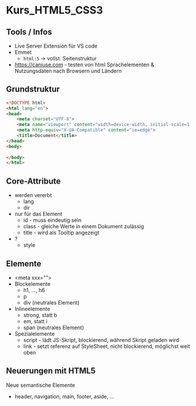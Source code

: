 # Kurs_HTML5_CSS3

## Tools / Infos
* Live Server Extension für VS code
* Emmet
  * `html:5` -> vollst. Seitenstruktur 
* https://caniuse.com - testen von html Sprachelementen & Nutzungsdaten nach Browsern und Ländern

## Grundstruktur
```html
<!DOCTYPE html>
<html lang="en">
<head>
    <meta charset="UTF-8">
    <meta name="viewport" content="width=device-width, initial-scale=1.0">
    <meta http-equiv="X-UA-Compatible" content="ie=edge">
    <title>Document</title>
</head>
<body>
    
</body>
</html>
```

## Core-Attribute
* werden vererbt
  * lang
  * dir
* nur für das Element
  * id - muss eindeutig sein
  * class - gleiche Werte in einem Dokument zulässig
  * title - wird als Tooltip angezeigt
* ?
  * style

## Elemente
* \<meta xxx=""> 
* Blockelemente
  * h1, ..., h6
  * p
  * div (neutrales Element)
* Inlineelemente
  * strong, statt b
  * em, statt i
  * span (neutrales Element)
* Spezialelemente
  * script - lädt JS-Skript, blockierend, während Skript geladen wird
  * link - setzt referenz auf StyleSheet, nicht blockierend, möglichst weit oben

## Neuerungen mit HTML5
Neue semantische Elemente

* header, navigation, main, footer, aside, ...